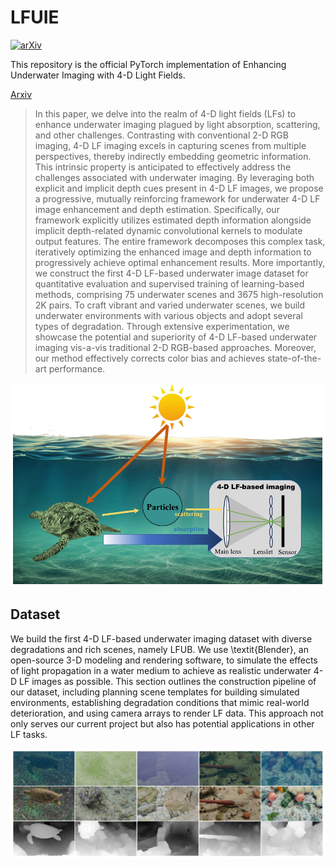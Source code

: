 # LFUIE

[![arXiv](https://img.shields.io/badge/arXiv-Paper-<COLOR>.svg)](https://arxiv.org/abs/2408.17339)

This repository is the official PyTorch implementation of Enhancing Underwater Imaging with 4-D Light Fields.

[Arxiv](https://arxiv.org/abs/2408.17339)

> In this paper, we delve into the realm of 4-D light fields (LFs) to enhance underwater imaging plagued by light absorption, scattering, and other challenges. Contrasting with conventional 2-D RGB imaging, 4-D LF imaging excels in capturing scenes from multiple perspectives, thereby indirectly embedding geometric information. This intrinsic property is anticipated to effectively address the challenges associated with underwater imaging. By leveraging both explicit and implicit depth cues present in 4-D LF images, we propose a progressive, mutually reinforcing framework for underwater 4-D LF image enhancement and depth estimation. Specifically, our framework explicitly utilizes estimated depth information alongside implicit depth-related dynamic convolutional kernels to modulate output features. The entire framework decomposes this complex task, iteratively optimizing the enhanced image and depth information to progressively achieve optimal enhancement results. More importantly, we construct the first 4-D LF-based underwater image dataset for quantitative evaluation and supervised training of learning-based methods, comprising 75 underwater scenes and 3675 high-resolution 2K pairs. To craft vibrant and varied underwater scenes, we build underwater environments with various objects and adopt several types of degradation. Through extensive experimentation, we showcase the potential and superiority of 4-D LF-based underwater imaging vis-a-vis traditional 2-D RGB-based approaches. Moreover, our method effectively corrects color bias and achieves state-of-the-art performance.
> 
><p align="center">
  <img width="800" src="./figs/fig-1.png">
</p>

## Dataset
We build the first 4-D LF-based underwater imaging dataset with diverse degradations and rich scenes, namely LFUB. We use \textit{Blender}, an open-source 3-D modeling and rendering software, to simulate the effects of light propagation in a water medium to achieve as realistic underwater 4-D LF images as possible. This section outlines the construction pipeline of our dataset, including planning scene templates for building simulated environments, establishing degradation conditions that mimic real-world deterioration, and using camera arrays to render LF data. This approach not only serves our current project but also has potential applications in other LF tasks.
><p align="center">
  <img width="800" src="./figs/sample-images.png">
</p>
